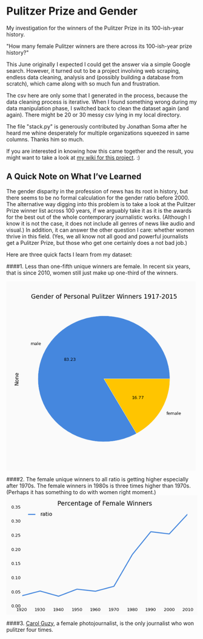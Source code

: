 # Pulitzer Prize and Gender

My investigation for the winners of the Pulitzer Prize in its 100-ish-year history. 

"How many female Pulitzer winners are there across its 100-ish-year prize history?"

This June originally I expected I could get the answer via a simple Google search. However, it turned out to be a project involving web scraping, endless data cleaning, analysis and (possibly building a database from scratch), which came along with so much fun and frustration.

The csv here are only some that I generated in the process, because the data cleaning process is iterative. When I found something wrong during my data manipulation phase, I switched back to clean the dataset again (and again). There might be 20 or 30 messy csv lying in my local directory.

The file "stack.py" is generously contributed by Jonathan Soma after he heard me whine desperately for multiple organizations squeezed in same columns. Thanks him so much.

If you are interested in knowing how this came together and the result, you might want to take a look at <a href="https://github.com/spepechen/pulitzer/wiki">my wiki for this project</a>. :)


A Quick Note on What I’ve Learned 
-----

The gender disparity in the profession of news has its root in history, but there seems to be no formal calculation for the gender ratio before 2000. The alternative way digging into this problem is to take a look at the Pulitzer Prize winner list across 100 years, if we arguably take it as it is the awards for the best out of the whole contemporary journalistic works. (Although I know it is not the case, it does not include all genres of news like audio and visual.) In addition, it can answer the other question I care: whether women thrive in this field. (Yes, we all know not all good and powerful journalists get a Pulitzer Prize, but those who get one certainly does a not bad job.) 

Here are three quick facts I learn from my dataset: 

####1. Less than one-fifth unique winners are female. In recent six years, that is since 2010, women still just make up one-third of the winners.

<img align="middle" src="https://github.com/spepechen/pulitzer/blob/master/piechart.png" height="500" width="500" >

####2. The female unique winners to all ratio is getting higher especially after 1970s. The female winners in 1980s is three times higher than 1970s.(Perhaps it has something to do with women right moment.) 
<img align="middle" src="https://github.com/spepechen/pulitzer/blob/master/linechart.png">


####3. <a href ="https://en.wikipedia.org/wiki/Carol_Guzy">Carol Guzy</a>, a female photojournalist, is the only journalist who won pulitzer four times.   

